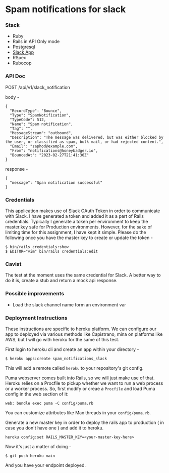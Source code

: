 # Spam notifications for slack

### Stack

- Ruby
- Rails in API Only mode
- Postgresql
- [Slack App](https://api.slack.com/apps/A04RU7S93BR)
- RSpec
- Rubocop

### API Doc

POST /api/v1/slack_notification

body -

```
{
  "RecordType": "Bounce",
  "Type": "SpamNotification",
  "TypeCode": 512,
  "Name": "Spam notification",
  "Tag": "",
  "MessageStream": "outbound",
  "Description": "The message was delivered, but was either blocked by the user, or classified as spam, bulk mail, or had rejected content.",
  "Email": "zaphod@example.com",
  "From": "notifications@honeybadger.io",
  "BouncedAt": "2023-02-27T21:41:30Z"
}
```

response -

```
{
  "message": "Span notification successful"
}
```

### Credentials

This application makes use of Slack OAuth Token in order to communicate with Slack. I have generated a token and added it as a part of Rails credentials. Typically I generate a token per environment to keep the master.key safe for Production environments. However, for the sake of limiting time for this assignment, I have kept it simple. Please do the following once you have the master key to create or update the token -

```
$ bin/rails credentials:show
$ EDITOR="vim" bin/rails credentials:edit
```

### Caviat

The test at the moment uses the same credential for Slack. A better way to do it is, create a stub and return a mock api response.

### Possible improvements

- Load the slack channel name form an environment var

### Deployment Instructions

These instructions are specific to heroku platform. We can configure our app to deployed via various methods like Capistrano, mina on platforms like AWS, but I will go with heroku for the same of this test.

First login to heroku cli and create an app within your directory -

```
$ heroku apps:create spam_notifications_slack
```

This will add a remote called `heroku` to your repository's git config.

Puma webserver comes built into Rails, so  we will just make use of that. Heroku relies on a Procfile to pickup whether we want to run a web process or a worker process. So, first modify or creae a `Procfile` and load Puma config in the web section of it:

```
web: bundle exec puma -C config/puma.rb
```

You can customize attributes like Max threads in your   `config/puma.rb`.

Generate a new master key in order to deploy the rails app to production ( in case you don't have one ) and add it to heroku.

```
heroku config:set RAILS_MASTER_KEY=<your-master-key-here>
```

Now it's just a matter of doing -

```
$ git push heroku main
```

And you have your endpoint deployed.